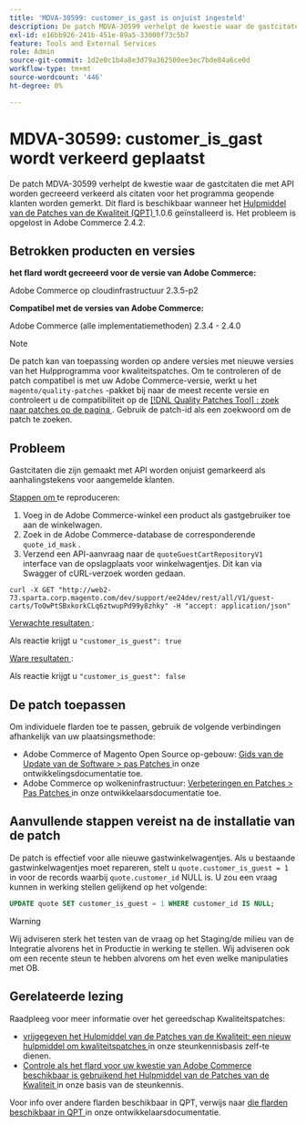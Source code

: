 ```yaml
---
title: 'MDVA-30599: customer_is_gast is onjuist ingesteld'
description: De patch MDVA-30599 verhelpt de kwestie waar de gastcitaten die met API worden gecreeerd verkeerd als citaten voor het programma geopende klanten worden gemerkt. Deze patch is beschikbaar wanneer [Quality Patches Tool (QPT)] (/help/announcements/adobe-commerce-announcements/magento-quality-patches-released-new-tool-to-self-serve-quality-patches.md) 1.0.6 is geïnstalleerd. Het probleem is opgelost in Adobe Commerce 2.4.2.
exl-id: e16bb926-241b-451e-89a5-33000f73c5b7
feature: Tools and External Services
role: Admin
source-git-commit: 1d2e0c1b4a8e3d79a362500ee3ec7bde84a6ce0d
workflow-type: tm+mt
source-wordcount: '446'
ht-degree: 0%

---
```


# MDVA-30599: customer_is_gast wordt verkeerd geplaatst

De patch MDVA-30599 verhelpt de kwestie waar de gastcitaten die met API worden gecreeerd verkeerd als citaten voor het programma geopende klanten worden gemerkt. Dit flard is beschikbaar wanneer het [ Hulpmiddel van de Patches van de Kwaliteit (QPT) ](/help/announcements/adobe-commerce-announcements/magento-quality-patches-released-new-tool-to-self-serve-quality-patches.md) 1.0.6 geïnstalleerd is. Het probleem is opgelost in Adobe Commerce 2.4.2.

## Betrokken producten en versies

**het flard wordt gecreeerd voor de versie van Adobe Commerce:**

Adobe Commerce op cloudinfrastructuur 2.3.5-p2

**Compatibel met de versies van Adobe Commerce:**

Adobe Commerce (alle implementatiemethoden) 2.3.4 - 2.4.0

>[!NOTE]
>
>De patch kan van toepassing worden op andere versies met nieuwe versies van het Hulpprogramma voor kwaliteitspatches. Om te controleren of de patch compatibel is met uw Adobe Commerce-versie, werkt u het `magento/quality-patches` -pakket bij naar de meest recente versie en controleert u de compatibiliteit op de [[!DNL Quality Patches Tool] : zoek naar patches op de pagina ](https://devdocs.magento.com/quality-patches/tool.html#patch-grid) . Gebruik de patch-id als een zoekwoord om de patch te zoeken.

## Probleem

Gastcitaten die zijn gemaakt met API worden onjuist gemarkeerd als aanhalingstekens voor aangemelde klanten.

<u> Stappen om </u> te reproduceren:

1. Voeg in de Adobe Commerce-winkel een product als gastgebruiker toe aan de winkelwagen.
1. Zoek in de Adobe Commerce-database de corresponderende `quote_id_mask` .
1. Verzend een API-aanvraag naar de `quoteGuestCartRepositoryV1` interface van de opslagplaats voor winkelwagentjes. Dit kan via Swagger of cURL-verzoek worden gedaan.

```curl
curl -X GET "http://web2-73.sparta.corp.magento.com/dev/support/ee24dev/rest/all/V1/guest-carts/ToOwPtSBxkorkCLq6ztwupPd99y8zhky" -H "accept: application/json"
```

<u> Verwachte resultaten </u>:

Als reactie krijgt u `"customer_is_guest": true`

<u> Ware resultaten </u>:

Als reactie krijgt u `"customer_is_guest": false`

## De patch toepassen

Om individuele flarden toe te passen, gebruik de volgende verbindingen afhankelijk van uw plaatsingsmethode:

* Adobe Commerce of Magento Open Source op-gebouw: [ Gids van de Update van de Software > pas Patches ](https://devdocs.magento.com/guides/v2.4/comp-mgr/patching/mqp.html) in onze ontwikkelingsdocumentatie toe.
* Adobe Commerce op wolkeninfrastructuur: [ Verbeteringen en Patches > Pas Patches ](https://devdocs.magento.com/cloud/project/project-patch.html) in onze ontwikkelaarsdocumentatie toe.

## Aanvullende stappen vereist na de installatie van de patch

De patch is effectief voor alle nieuwe gastwinkelwagentjes. Als u bestaande gastwinkelwagentjes moet repareren, stelt u `quote.customer_is_guest = 1` in voor de records waarbij `quote.customer_id` NULL is. U zou een vraag kunnen in werking stellen gelijkend op het volgende:

```sql
UPDATE quote SET customer_is_guest = 1 WHERE customer_id IS NULL;
```

>[!WARNING]
>
>Wij adviseren sterk het testen van de vraag op het Staging/de milieu van de Integratie alvorens het in Productie in werking te stellen. Wij adviseren ook om een recente steun te hebben alvorens om het even welke manipulaties met OB.

## Gerelateerde lezing

Raadpleeg voor meer informatie over het gereedschap Kwaliteitspatches:

* [ vrijgegeven het Hulpmiddel van de Patches van de Kwaliteit: een nieuw hulpmiddel om kwaliteitspatches ](/help/announcements/adobe-commerce-announcements/magento-quality-patches-released-new-tool-to-self-serve-quality-patches.md) in onze steunkennisbasis zelf-te dienen.
* [ Controle als het flard voor uw kwestie van Adobe Commerce beschikbaar is gebruikend het Hulpmiddel van de Patches van de Kwaliteit ](/help/support-tools/patches-available-in-qpt-tool/check-patch-for-magento-issue-with-magento-quality-patches.md) in onze basis van de steunkennis.

Voor info over andere flarden beschikbaar in QPT, verwijs naar [ die flarden beschikbaar in QPT ](https://devdocs.magento.com/quality-patches/tool.html#patch-grid) in onze ontwikkelaarsdocumentatie.
